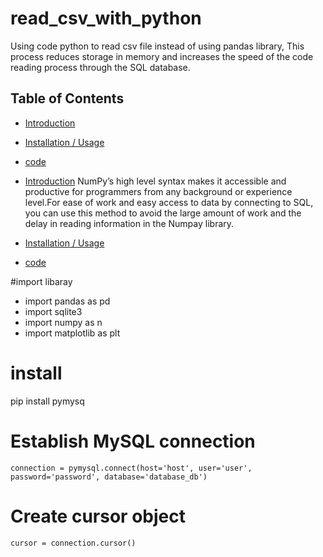 # read_csv_with_python
Using code python to read csv file instead of using pandas library,
This process reduces storage in memory and 
increases the speed of the code reading process
through the SQL database.


## Table of Contents
* [Introduction](#Introduction)
* [Installation / Usage](#Installation--Usage)
* [code](#code)


* [Introduction](#Introduction)
  NumPy’s high level syntax makes it accessible and productive for
  programmers from any background or experience level.For ease of work and
  easy access to data by connecting to SQL, you can use this method to avoid the large amount of work and
  the delay in reading information in the Numpay library.


* [Installation / Usage](#Installation--Usage)





* [code](#code)
  
#import libaray
* import pandas as pd
* import sqlite3
* import numpy as n
* import matplotlib as plt

# install 
  pip install pymysq
  
 # Establish MySQL connection
    connection = pymysql.connect(host='host', user='user', password='password', database='database_db')

 # Create cursor object
    cursor = connection.cursor()

